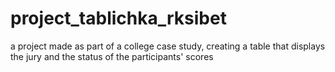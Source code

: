 # project_tablichka_rksibet
a project made as part of a college case study, creating a table that displays the jury and the status of the participants' scores
